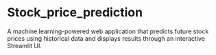 # Stock_price_prediction
A machine learning-powered web application that predicts future stock prices using historical data and displays results through an interactive Streamlit UI.
